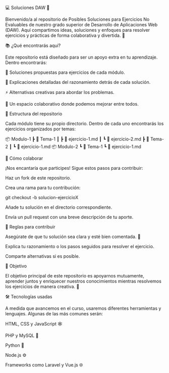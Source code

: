 💻 Soluciones DAW 🌟

Bienvenido/a al repositorio de Posibles Soluciones para Ejercicios No Evaluables de nuestro grado superior de Desarrollo de Aplicaciones Web (DAW). Aquí compartimos ideas, soluciones y enfoques para resolver ejercicios y prácticas de forma colaborativa y divertida. 🚀

📚 ¿Qué encontrarás aquí?

Este repositorio está diseñado para ser un apoyo extra en tu aprendizaje. Dentro encontrarás:

🔧 Soluciones propuestas para ejercicios de cada módulo.

📝 Explicaciones detalladas del razonamiento detrás de cada solución.

⚡ Alternativas creativas para abordar los problemas.

🤝 Un espacio colaborativo donde podemos mejorar entre todos.

📂 Estructura del repositorio

Cada módulo tiene su propio directorio. Dentro de cada uno encontrarás los ejercicios organizados por temas:

📦 Modulo-1
 ┣ 📂 Tema-1
 ┃ ┣ 📄 ejercicio-1.md
 ┃ ┗ 📄 ejercicio-2.md
 ┣ 📂 Tema-2
 ┃ ┗ 📄 ejercicio-1.md
📦 Modulo-2
 ┗ 📂 Tema-1
   ┗ 📄 ejercicio-1.md

🚀 Cómo colaborar

¡Nos encantaría que participes! Sigue estos pasos para contribuir:

Haz un fork de este repositorio.

Crea una rama para tu contribución:

git checkout -b solucion-ejercicioX

Añade tu solución en el directorio correspondiente.

Envía un pull request con una breve descripción de tu aporte.

🌟 Reglas para contribuir

Asegúrate de que tu solución sea clara y esté bien comentada. 📝

Explica tu razonamiento o los pasos seguidos para resolver el ejercicio.

Comparte alternativas si es posible.

🎯 Objetivo

El objetivo principal de este repositorio es apoyarnos mutuamente, aprender juntos y enriquecer nuestros conocimientos mientras resolvemos los ejercicios de manera creativa. 🌈

🛠️ Tecnologías usadas

A medida que avancemos en el curso, usaremos diferentes herramientas y lenguajes. Algunas de las más comunes serán:

HTML, CSS y JavaScript 🕸️

PHP y MySQL 🐘

Python 🐍

Node.js ⚙️

Frameworks como Laravel y Vue.js 🌐
